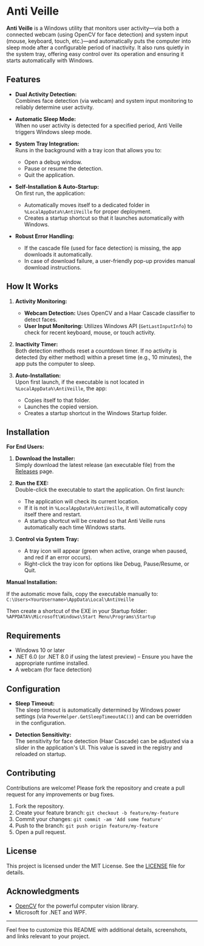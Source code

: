 ﻿# Anti Veille

**Anti Veille** is a Windows utility that monitors user activity—via both a connected webcam (using OpenCV for face detection) and system input (mouse, keyboard, touch, etc.)—and automatically puts the computer into sleep mode after a configurable period of inactivity. It also runs quietly in the system tray, offering easy control over its operation and ensuring it starts automatically with Windows.

## Features

- **Dual Activity Detection:**  
  Combines face detection (via webcam) and system input monitoring to reliably determine user activity.

- **Automatic Sleep Mode:**  
  When no user activity is detected for a specified period, Anti Veille triggers Windows sleep mode.

- **System Tray Integration:**  
  Runs in the background with a tray icon that allows you to:
    - Open a debug window.
    - Pause or resume the detection.
    - Quit the application.

- **Self-Installation & Auto-Startup:**  
  On first run, the application:
    - Automatically moves itself to a dedicated folder in `%LocalAppData%\AntiVeille` for proper deployment.
    - Creates a startup shortcut so that it launches automatically with Windows.

- **Robust Error Handling:**
    - If the cascade file (used for face detection) is missing, the app downloads it automatically.
    - In case of download failure, a user-friendly pop-up provides manual download instructions.

## How It Works

1. **Activity Monitoring:**
    - **Webcam Detection:** Uses OpenCV and a Haar Cascade classifier to detect faces.
    - **User Input Monitoring:** Utilizes Windows API (`GetLastInputInfo`) to check for recent keyboard, mouse, or touch activity.

2. **Inactivity Timer:**  
   Both detection methods reset a countdown timer. If no activity is detected (by either method) within a preset time (e.g., 10 minutes), the app puts the computer to sleep.

3. **Auto-Installation:**  
   Upon first launch, if the executable is not located in `%LocalAppData%\AntiVeille`, the app:
    - Copies itself to that folder.
    - Launches the copied version.
    - Creates a startup shortcut in the Windows Startup folder.

## Installation

**For End Users:**

1. **Download the Installer:**  
   Simply download the latest release (an executable file) from the [Releases](https://github.com/qoyri/anti-veille/releases) page.

2. **Run the EXE:**  
   Double-click the executable to start the application. On first launch:
    - The application will check its current location.
    - If it is not in `%LocalAppData%\AntiVeille`, it will automatically copy itself there and restart.
    - A startup shortcut will be created so that Anti Veille runs automatically each time Windows starts.

3. **Control via System Tray:**
    - A tray icon will appear (green when active, orange when paused, and red if an error occurs).
    - Right-click the tray icon for options like Debug, Pause/Resume, or Quit.

**Manual Installation:**

If the automatic move fails, copy the executable manually to:
```C:\Users<YourUsername>\AppData\Local\AntiVeille```

Then create a shortcut of the EXE in your Startup folder:
```%APPDATA%\Microsoft\Windows\Start Menu\Programs\Startup```


## Requirements

- Windows 10 or later
- .NET 6.0 (or .NET 8.0 if using the latest preview) – Ensure you have the appropriate runtime installed.
- A webcam (for face detection)

## Configuration

- **Sleep Timeout:**  
  The sleep timeout is automatically determined by Windows power settings (via `PowerHelper.GetSleepTimeoutAC()`) and can be overridden in the configuration.

- **Detection Sensitivity:**  
  The sensitivity for face detection (Haar Cascade) can be adjusted via a slider in the application's UI. This value is saved in the registry and reloaded on startup.

## Contributing

Contributions are welcome! Please fork the repository and create a pull request for any improvements or bug fixes.

1. Fork the repository.
2. Create your feature branch: `git checkout -b feature/my-feature`
3. Commit your changes: `git commit -am 'Add some feature'`
4. Push to the branch: `git push origin feature/my-feature`
5. Open a pull request.

## License

This project is licensed under the MIT License. See the [LICENSE](LICENSE) file for details.

## Acknowledgments

- [OpenCV](https://opencv.org/) for the powerful computer vision library.
- Microsoft for .NET and WPF.
---

Feel free to customize this README with additional details, screenshots, and links relevant to your project.
